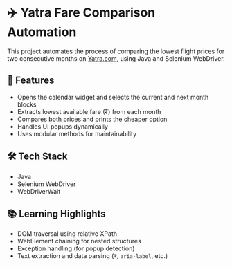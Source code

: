 # ✈️ Yatra Fare Comparison Automation

This project automates the process of comparing the lowest flight prices for two consecutive months on [Yatra.com](https://www.yatra.com), using Java and Selenium WebDriver.

## 🚀 Features

- Opens the calendar widget and selects the current and next month blocks
- Extracts lowest available fare (₹) from each month
- Compares both prices and prints the cheaper option
- Handles UI popups dynamically
- Uses modular methods for maintainability

## 🛠 Tech Stack

- Java  
- Selenium WebDriver   
- WebDriverWait

## 📚 Learning Highlights

- DOM traversal using relative XPath
- WebElement chaining for nested structures
- Exception handling (for popup detection)
- Text extraction and data parsing (`₹`, `aria-label`, etc.)

